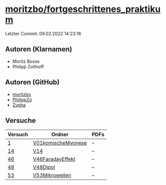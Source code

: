 # [moritzbo/fortgeschrittenes_praktikum](https://github.com/moritzbo/fortgeschrittenes_praktikum)

Letzter Commit: 09.02.2022 14:23:16

## Autoren (Klarnamen)
- Moritz Bosse
- Philipp Zolthoff

## Autoren (GitHub)
- [moritzbo](https://github.com/moritzbo)
- [PhilippZo](https://github.com/PhilippZo)
- [Zypha](https://github.com/Zypha)

## Versuche

|       Versuch        |                                                  Ordner                                                  |PDFs|
|----------------------|----------------------------------------------------------------------------------------------------------|----|
|[1](../../versuch/1)  |[V01komischeMyonese](https://github.com/moritzbo/fortgeschrittenes_praktikum/tree/main/V01komischeMyonese)|–   |
|[14](../../versuch/14)|[V14](https://github.com/moritzbo/fortgeschrittenes_praktikum/tree/main/V14)                              |–   |
|[46](../../versuch/46)|[V46FaradayEffekt](https://github.com/moritzbo/fortgeschrittenes_praktikum/tree/main/V46FaradayEffekt)    |–   |
|[48](../../versuch/48)|[V48Dipol](https://github.com/moritzbo/fortgeschrittenes_praktikum/tree/main/V48Dipol)                    |–   |
|[53](../../versuch/53)|[V53Mikrowellen](https://github.com/moritzbo/fortgeschrittenes_praktikum/tree/main/V53Mikrowellen)        |–   |
